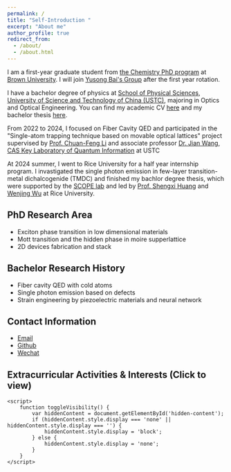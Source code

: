 ```yaml
---
permalink: /
title: "Self-Introduction "
excerpt: "About me"
author_profile: true
redirect_from: 
  - /about/
  - /about.html
---
```


I am a first-year graduate student from [the Chemistry PhD program](https://chemistry.brown.edu/graduate) at [Brown University](https://www.brown.edu/). I will join [Yusong Bai's Group](https://www.yusongbai.org/) after the first year rotation.

I have a bachelor degree of physics at [School of Physical Sciences](https://en.physics.ustc.edu.cn/), [University of Science and Technology of China (USTC)](https://en.ustc.edu.cn/), majoring in Optics and Optical Engineering.  You can find my academic CV [here](../assets/xzq_Resume.pdf) and my bachelor thesis [here](../assets/bachelor_thesis.pdf).

From 2022 to 2024, I focused on Fiber Cavity QED and participated in the "Single-atom trapping technique based on movable optical lattices" project supervised by [Prof. Chuan-Feng Li](http://lqcc.ustc.edu.cn/cfli/) and associate professor [Dr. Jian Wang](https://faculty.ustc.edu.cn/wangjian1), [CAS Key Laboratory of Quantum Information](https://lqcc.ustc.edu.cn/) at USTC

At 2024 summer, I went to Rice University for a half year internship program. I invastigated the single photon emission in few-layer transition-metal dichalcogenide (TMDC) and finished my bachlor degree thesis, which were supported by the [SCOPE lab](https://scopelab.rice.edu/) and led by [Prof. Shengxi Huang](https://profiles.rice.edu/faculty/shengxi-huang) and [Wenjing Wu](https://scholar.google.com/citations?user=lm68m7kAAAAJ) at Rice University.


## PhD Research Area
- Exciton phase transition in low dimensional materials
- Mott transition and the hidden phase in moire supperlattice
- 2D devices fabrication and stack

## Bachelor Research History
- Fiber cavity QED with cold atoms
- Single photon emission based on defects
- Strain engineering by piezoelectric materials and neural network

## Contact Information
- [Email](zhongqi_xiu@brown.edu) 
- [Github](https://github.com/k-telux)
- [Wechat](../images/wechat.jpg)

<html lang="zh-cn">
<head>
    <meta charset="UTF-8">
    <meta name="viewport" content="width=device-width, initial-scale=1.0">
    <title>CV</title>
    <style>
        .hidden-content {
            display: none;
        }
        .clickable {
            cursor: pointer;
        }
    </style>
</head>
<body>
    <h2 class="clickable" onclick="toggleVisibility()">Extracurricular Activities & Interests (Click to view)</h2>
    <div class="hidden-content" id="hidden-content">
        <ul>
            <li>Member of the Student Union (2021 - 2023)</li>
            <li>Principal player of the wind section of the School Folk Orchestra --- <a href="https://space.bilibili.com/64643274">NMOU</a> (2021 - 2023)</li>
            <li>Hobbies: music, travel, photography(especially aerial), gym, anime (also two-dimensional)</li>
            <li><a href="https://space.bilibili.com/89038571">Bilibili homepage</a> (You can find my aerial videos here 😜)<br></li>
        </ul>
    </div>

    <script>
        function toggleVisibility() {
            var hiddenContent = document.getElementById('hidden-content');
            if (hiddenContent.style.display === 'none' || hiddenContent.style.display === '') {
                hiddenContent.style.display = 'block';
            } else {
                hiddenContent.style.display = 'none';
            }
        }
    </script>
</body>
</html>

